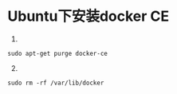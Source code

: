 # Ubuntu下安装docker CE

1.

```
sudo apt-get purge docker-ce
```

2.

```
sudo rm -rf /var/lib/docker
```